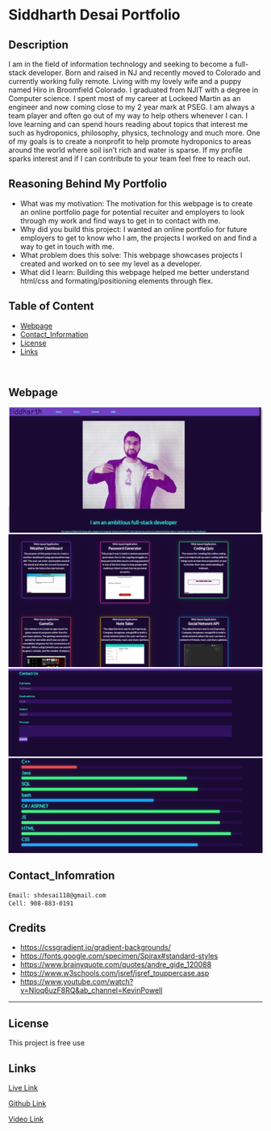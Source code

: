 # Siddharth Desai Portfolio

## Description
I am in the field of information technology and seeking to become a full-stack developer. Born and raised in NJ and recently moved to Colorado and currently working fully remote. Living with my lovely wife and a puppy named Hiro in Broomfield Colorado. I graduated from NJIT with a degree in Computer science. I spent most of my career at Lockeed Martin as an engineer and now coming close to my 2 year mark at PSEG. I am always a team player and often go out of my way to help others whenever I can. I love learning and can spend hours reading about topics that interest me such as hydroponics, philosophy, physics, technology and much more. One of my goals is to create a nonprofit to help promote hydroponics to areas around the world where soil isn’t rich and water is sparse. If my profile sparks interest and if I can contribute to your team feel free to reach out.


## Reasoning Behind My Portfolio

* What was my motivation: The motivation for this webpage is to create an online portfolio page for potential recuiter and employers to look through my work and find ways to get    in to contact with me.
* Why did you build this project: I wanted an online portfolio for future employers to get to know who I am, the projects I worked on and find a way to get in touch with me.
* What problem does this solve: This webpage showcases projects I created and worked on to see my level as a developer.
* What did I learn:  Building this webpage helped me better understand html/css and formating/positioning elements through flex.


## Table of Content
- [Webpage](#webpage)
- [Contact_Information](#contact_infomration)
- [License](#license)
- [Links](#links)

<br/>

## Webpage


![](/img/Capture.PNG)
![](/img/Capture2.PNG)
![](/img/Capture3.PNG)
![](/img/Capture4.PNG)




## Contact_Infomration

```
Email: shdesai118@gmail.com
Cell: 908-883-0191
```

## Credits

* https://cssgradient.io/gradient-backgrounds/
* https://fonts.google.com/specimen/Spirax#standard-styles
* https://www.brainyquote.com/quotes/andre_gide_120088
* https://www.w3schools.com/jsref/jsref_touppercase.asp
* https://www.youtube.com/watch?v=Nloq6uzF8RQ&ab_channel=KevinPowell
--- 

## License

This project is free use

## Links

[Live Link](https://shd118.github.io/Portfolio/)

[Github Link](https://github.com/SHD118/React-Portfolio/blob/master/README.md)

[Video Link](https://www.awesomescreenshot.com/video/7559174?key=4d9737623e6e7fb6943dc4d58b8f38ca)
 

